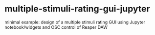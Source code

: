 # multiple-stimuli-rating-gui-jupyter
minimal example: design of a multiple stimuli rating GUI using Jupyter notebook/widgets and OSC control of Reaper DAW
